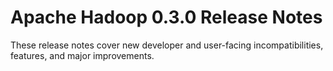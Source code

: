 # Apache Hadoop  0.3.0 Release Notes

These release notes cover new developer and user-facing incompatibilities, features, and major improvements.



